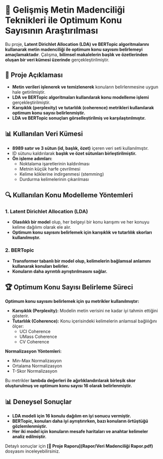 # 📌 Gelişmiş Metin Madenciliği Teknikleri ile Optimum Konu Sayısının Araştırılması

Bu proje, **Latent Dirichlet Allocation (LDA) ve BERTopic algoritmalarını kullanarak metin madenciliği ile optimum konu sayısını belirlemeyi amaçlamaktadır**. Çalışma, **bilimsel makalelerin başlık ve özetlerinden oluşan bir veri kümesi üzerinde** gerçekleştirilmiştir.

## 📖 Proje Açıklaması

- **Metin verileri işlenerek ve temizlenerek** konuların belirlenmesine uygun hale getirilmiştir.  
- **LDA ve BERTopic algoritmaları kullanılarak konu modelleme işlemi** gerçekleştirilmiştir.  
- **Karışıklık (perplexity) ve tutarlılık (coherence) metrikleri kullanılarak optimum konu sayısı belirlenmiştir.**  
- **LDA ve BERTopic sonuçları görselleştirilmiş ve karşılaştırılmıştır.**  

## 📊 Kullanılan Veri Kümesi

- **8989 satır ve 3 sütun (id, başlık, özet)** içeren veri seti kullanılmıştır.  
- ID sütunu kaldırılarak **başlık ve özet sütunları birleştirilmiştir.**  
- **Ön işleme adımları:**  
  - Noktalama işaretlerinin kaldırılması  
  - Metnin küçük harfe çevrilmesi  
  - Kelime köklerine indirgenmesi (stemming)  
  - Durdurma kelimelerinin çıkarılması  

## 🔍 Kullanılan Konu Modelleme Yöntemleri

### **1. Latent Dirichlet Allocation (LDA)**
- **Olasılıklı bir model** olup, her belgeyi bir konu karışımı ve her konuyu kelime dağılımı olarak ele alır.  
- **Optimum konu sayısını belirlemek için karışıklık ve tutarlılık skorları kullanılmıştır.**  

### **2. BERTopic**
- **Transformer tabanlı bir model olup, kelimelerin bağlamsal anlamını kullanarak konuları belirler.**  
- **Konuların daha ayrıntılı ayrıştırılmasını sağlar.**  

## 🏆 Optimum Konu Sayısı Belirleme Süreci

**Optimum konu sayısını belirlemek için şu metrikler kullanılmıştır:**  
- **Karışıklık (Perplexity):** Modelin metin verisini ne kadar iyi tahmin ettiğini gösterir.  
- **Tutarlılık (Coherence):** Konu içerisindeki kelimelerin anlamsal bağlılığını ölçer:  
  - UCI Coherence  
  - UMass Coherence  
  - CV Coherence  

**Normalizasyon Yöntemleri:**  
- Min-Max Normalizasyon  
- Ortalama Normalizasyon  
- T-Skor Normalizasyon  

Bu metrikler **lambda değerleri ile ağırlıklandırılarak birleşik skor oluşturulmuş ve optimum konu sayısı 16 olarak belirlenmiştir.**  

## 📊 Deneysel Sonuçlar

- **LDA modeli için 16 konulu dağılım en iyi sonucu vermiştir.**  
- **BERTopic, konuları daha iyi ayrıştırırken, bazı konuların örtüştüğü gözlemlenmiştir.**  
- **Her iki model için konuların mesafe haritaları ve anahtar kelimeler analiz edilmiştir.**  

Detaylı sonuçlar için **[📄 Proje Raporu](Rapor/Veri Madenciliği Rapor.pdf)** dosyasını inceleyebilirsiniz.

